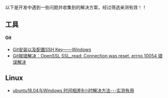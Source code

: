 以下是开发中遇到一些问题并收集到的解决方案，经过筛选亲测有效！！

## 工具
#### Git
- [Git安装以及配置SSH Key——Windows](https://www.cnblogs.com/mingyue5826/p/11141324.html)
- [Git报错解决：OpenSSL SSL_read: Connection was reset, errno 10054 错误解决](https://blog.csdn.net/weixin_43945983/article/details/110882074)

## Linux
- [ubuntu18.04与Windows 时间相差8小时解决方法---实测有用](https://blog.csdn.net/wmk122333/article/details/103049732)